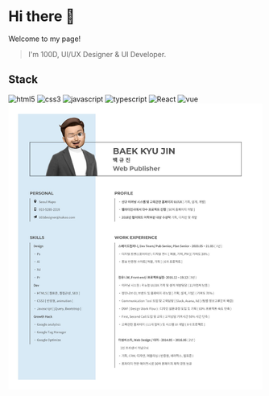 # Hi there 👋
Welcome to my page!
> I'm 100D, UI/UX Designer & UI Developer.

## Stack
![html5](https://img.shields.io/badge/HTML5-E34f26?style=flat-square&logo=HTML5&logoColor=white)
![css3](https://img.shields.io/badge/CSS3-1572b6?style=flat-square&logo=CSS3&logoColor=white)
![javascript](https://img.shields.io/badge/Javascript-f7df1e?style=flat-square&logo=javascript&logoColor=white)
![typescript](https://img.shields.io/badge/Typescript-3178c6?style=flat-square&logo=typescript&logoColor=white)
![React](https://img.shields.io/badge/React-61dafb?style=flat-square&logo=React&logoColor=white)
![vue](https://img.shields.io/badge/vue-4fc08d?style=flat-square&logo=vue.js&logoColor=white)
![This is an image](https://github.com/KoolB-100D/KoolB-100D/blob/205fa828aed4e70c340849e02fa0e0f2fa3089a7/image/resume_icon.png)


<!--
**KoolB-100D/KoolB-100D** is a ✨ _special_ ✨ repository because its `README.md` (this file) appears on your GitHub profile.

Here are some ideas to get you started:

- 🔭 I’m currently working on ...
- 🌱 I’m currently learning ...
- 👯 I’m looking to collaborate on ...
- 🤔 I’m looking for help with ...
- 💬 Ask me about ...
- 📫 How to reach me: ...
- 😄 Pronouns: ...
- ⚡ Fun fact: ...
-->
